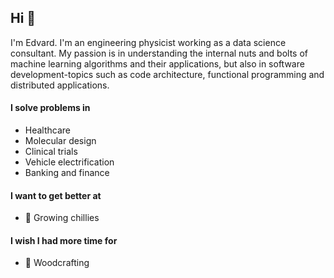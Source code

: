 ## Hi 👋
I'm Edvard. I'm an engineering physicist working as a data science consultant. My passion is in understanding the internal nuts and bolts of machine learning algorithms and their applications, but also in software development-topics such as code architecture, functional programming and distributed applications.

#### I solve problems in
- Healthcare
- Molecular design
- Clinical trials
- Vehicle electrification
- Banking and finance

#### I want to get better at
- 🌱 Growing chillies

#### I wish I had more time for
- 🔨 Woodcrafting
